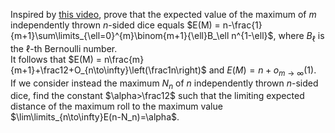Inspired by [this video][1], prove that the expected value of the maximum of $m$ independently thrown $n$-sided dice equals
$E(M) = n-\frac{1}{m+1}\sum\limits_{\ell=0}^{m}\binom{m+1}{\ell}B_\ell n^{1-\ell}$, where $B_\ell$
is the $\ell$-th Bernoulli number.  
It follows that $E(M) = n\frac{m}{m+1}+\frac12+O_{n\to\infty}\left(\frac1n\right)$ and $E(M) = n+o_{m\to\infty}(1)$.  
If we consider instead the maximum $N_n$ of $n$
independently thrown
$n$-sided dice, find the
constant $\alpha>\frac12$ such that the limiting expected distance of the maximum roll to the maximum value
$\lim\limits_{n\to\infty}E(n-N_n)=\alpha$.

[1]:https://www.youtube.com/watch?v=X_DdGRjtwAo
